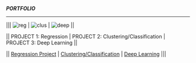 ***PORTFOLIO***

-------------------------------

||| ![reg](https://cdn.iconscout.com/icon/premium/png-256-thumb/linear-regression-1523177-1290088.png) | ![clus](https://raw.githubusercontent.com/pedrodbs/Aglomera/master/img/aglomera.ico) | ![deep](https://encrypted-tbn0.gstatic.com/images?q=tbn:ANd9GcTk8NdqICrGo0ANzHFMbmnJjP_H30X-duR8zw&usqp=CAU) ||

|| PROJECT 1: Regression | PROJECT 2: Clustering/Classification |  PROJECT 3: Deep Learning ||

|| [Regression Project](https://www.google.com) | [Clustering/Classification](https://www.google.com) |  [Deep Learning](https://www.google.com) |||
